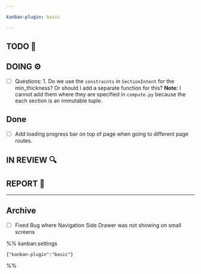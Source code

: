 ```yaml
---

kanban-plugin: basic

---
```


## TODO 💭



## DOING ⚙️

- [ ] Questions: 1. Do we use the `constraints` in `SectionIntent` for the min_thickness? Or should I add a separate function for this? **Note:** I cannot add them where they are specified in `compute.py` because the each section is an immutable tuple.


## Done

- [ ] Add loading progress bar on top of page when going to different page routes.


## IN REVIEW 🔍



## REPORT 📎



***

## Archive

- [ ] Fixed Bug where Navigation Side Drawer was not showing on small screens

%% kanban:settings
```
{"kanban-plugin":"basic"}
```
%%